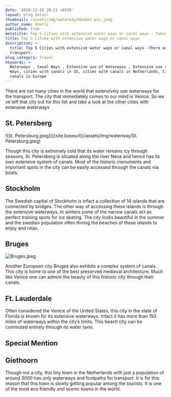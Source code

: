 ```yaml
---
date: '2018-11-25 20:11 +0530'
layout: blog_detail
thumbnail: /assets/img/waterway/Header pic.jpeg
author_name: Sherli
published: true
metatitle: Top 5 Cities with extensive water ways or canal ways - Toknowisgood
title: Top 5 Cities with extensive water ways or canal ways
description: >-
  title: Top 5 Cities with extensive water ways or canal ways -There are not many cities in the world that extensively use waterways for the
  transport.
blog_category: Travel
keywords: >-
  Waterways , Canal Ways , Extensive use of Waterways , Extensive use of Canal
  Ways, cities with canals in US, cities with canals in Netherlands, Cities with
  canals in Europe
---
```


There are not many cities in the world that extensively use waterways for the transport. The city that immediately comes to our mind is Venice. So we ve left that city out for this list and take a look at the other cities with extensive waterways

## St. Petersberg
![St. Petersburg.jpeg]({{site.baseurl}}/assets/img/waterway/St. Petersburg.jpeg)


Though this city is extremely cold that its water remains icy through seasons, St. Petersberg is situated along the river Neva and hence has its own extensive system of canals. Most of the historic monuments and important spots in the city can be easily accessed through the canals via boats.

## Stockholm
The Swedish capital of Stockholm is infact a collection of  14 islands that are connected by bridges. The other way of accessing these islands is through the extensive waterways. In winters some of the narrow canals act as perfect training spots for ice skating. The city looks beautiful in the summer and the swedisn population often throng the beaches of these islands to enjoy and relax.

## Bruges
![Bruges.jpeg]({{site.baseurl}}/assets/img/waterway/Bruges.jpeg)


Another European city Bruges also exhibits a complex system of canals. This city is home to one of the best preserved medieval architecture. Much like Venice one can admire the beauty of this historic city through their canals. 

## Ft. Lauderdale

Often considered the Venice of the United States, this city in the state of Florida is known for its extensive waterways. Infact it has more than 150 miles of waterways within the city’s limits. This beach city can be commuted entirely through its water taxis.

## Special Mention

## Giethoorn

Though not a city, this tiny town in the Netherlands with just a population of around 3000 has only waterways and footpaths for transport. It is for this reason that this town is slowly getting popular among the tourists. It is one of the most eco friendly and scenic towns in the world.

